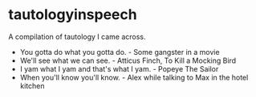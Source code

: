 # tautologyinspeech
A compilation of tautology I came across.

- You gotta do what you gotta do. - Some gangster in a movie
- We'll see what we can see. - Atticus Finch, To Kill a Mocking Bird
- I yam what I yam and that's what I yam. - Popeye The Sailor
- When you'll know you'll know. - Alex while talking to Max in the hotel kitchen
